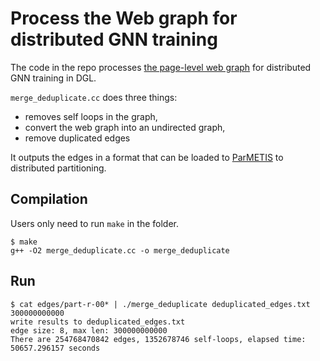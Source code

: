 # Process the Web graph for distributed GNN training
The code in the repo processes [the page-level web graph](http://webdatacommons.org/hyperlinkgraph/index.html) for distributed GNN training in DGL.

`merge_deduplicate.cc` does three things:
* removes self loops in the graph,
* convert the web graph into an undirected graph,
* remove duplicated edges

It outputs the edges in a format that can be loaded to [ParMETIS](https://github.com/KarypisLab/ParMETIS) to distributed partitioning.

## Compilation
Users only need to run `make` in the folder.
```
$ make
g++ -O2 merge_deduplicate.cc -o merge_deduplicate
```

## Run
```
$ cat edges/part-r-00* | ./merge_deduplicate deduplicated_edges.txt 300000000000
write results to deduplicated_edges.txt
edge size: 8, max len: 300000000000
There are 254768470842 edges, 1352678746 self-loops, elapsed time: 50657.296157 seconds
```
